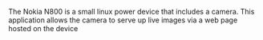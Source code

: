 The Nokia N800 is a small linux power device that includes a camera. This application allows the camera to serve up live images via a web page hosted on the device